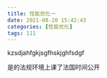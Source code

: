 ```yaml
---
title: 性能优化一
date: 2021-08-20 15:42:43
categories: [性能优化]
tags: 111
---
```



kzsdjahfgkjsgfhskjghfsdgf


是的法规环境上课了法国时间公开